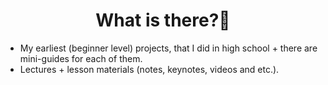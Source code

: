 <h1 align="center">What is there?🧐</h1>

- My earliest (beginner level) projects, that I did in high school + there are mini-guides for each of them.
- Lectures + lesson materials (notes, keynotes, videos and etc.).
